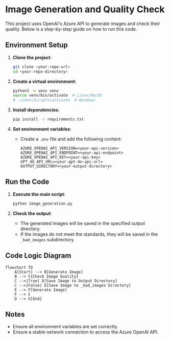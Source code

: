 # Image Generation and Quality Check

This project uses OpenAI's Azure API to generate images and check their quality. Below is a step-by-step guide on how to run this code.

## Environment Setup

1. **Clone the project**:
   ```bash
   git clone <your-repo-url>
   cd <your-repo-directory>
   ```

2. **Create a virtual environment**:
   ```bash
   python3 -m venv venv
   source venv/bin/activate  # Linux/MacOS
   # .\venv\Scripts\activate  # Windows
   ```

3. **Install dependencies**:
   ```bash
   pip install -r requirements.txt
   ```

4. **Set environment variables**:
   - Create a `.env` file and add the following content:
     ```
     AZURE_OPENAI_API_VERSION=<your-api-version>
     AZURE_OPENAI_API_ENDPOINT=<your-api-endpoint>
     AZURE_OPENAI_API_KEY=<your-api-key>
     GPT_4O_API_URL=<your-gpt-4o-api-url>
     OUTPUT_DIRECTORY=<your-output-directory>
     ```

## Run the Code

1. **Execute the main script**:
   ```bash
   python image_generation.py
   ```

2. **Check the output**:
   - The generated images will be saved in the specified output directory.
   - If the images do not meet the standards, they will be saved in the `_bad_images` subdirectory.

## Code Logic Diagram

```mermaid
flowchart TD
    A[Start] --> B[Generate Image]
    B --> C{Check Image Quality}
    C -->|True| D[Save Image to Output Directory]
    C -->|False| E[Save Image to _bad_images Directory]
    E --> F[Generate Image]
    F --> C
    D --> G[End]
```

## Notes

- Ensure all environment variables are set correctly.
- Ensure a stable network connection to access the Azure OpenAI API.
